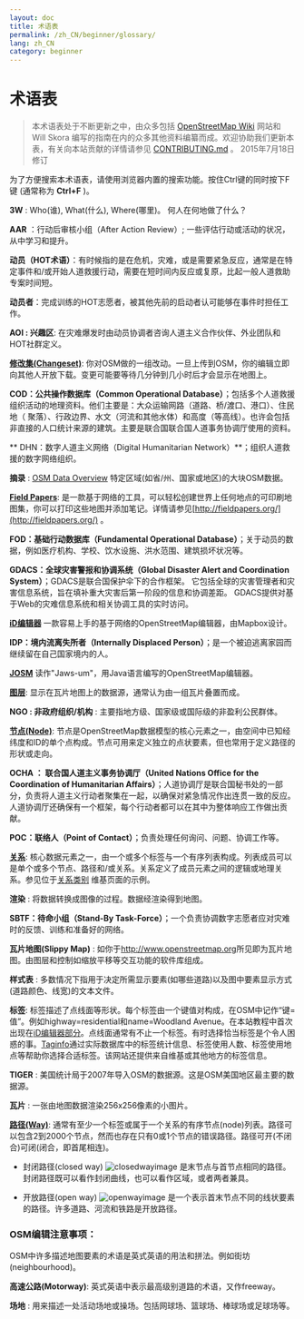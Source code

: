 ```yaml
---
layout: doc
title: 术语表 
permalink: /zh_CN/beginner/glossary/
lang: zh_CN
category: beginner
---
```


术语表 
============

> 本术语表处于不断更新之中，由众多包括 [OpenStreetMap Wiki](http://wiki.openstreetmap.org/wiki/Main_Page) 网站和 Will Skora 编写的指南在内的众多其他资料编纂而成。欢迎协助我们更新本表，有关向本站贡献的详情请参见 [CONTRIBUTING.md](https://github.com/hotosm/learnosm/blob/gh-pages/CONTRIBUTING.md) 。 
> 2015年7月18日修订  

为了方便搜索本术语表，请使用浏览器内置的搜索功能。按住Ctrl键的同时按下F键 (通常称为 **Ctrl+F** )。  

**3W** : Who(谁), What(什么), Where(哪里)。  何人在何地做了什么？  

**AAR** ：行动后审核小组（After Action Review）; 一些评估行动或活动的状况，从中学习和提升。

**动员（HOT术语）**：有时候指的是在危机，灾难，或是需要紧急反应，通常是在特定事件和/或开始人道救援行动，需要在短时间内反应或复原，比起一般人道救助专案时间短。

**动员者**：完成训练的HOT志愿者，被其他先前的启动者认可能够在事件时担任工作。 

**AOI : 兴趣区**: 在灾难爆发时由动员协调者咨询人道主义合作伙伴、外业团队和HOT社群定义。


**[修改集(Changeset)](http://wiki.openstreetmap.org/wiki/Changeset)**: 你对OSM做的一组改动。一旦上传到OSM，你的编辑立即向其他人开放下载。变更可能要等待几分钟到几小时后才会显示在地图上。

**COD：公共操作数据库（Common Operational Database）**；包括多个人道救援组织活动的地理资料。他们主要是：大众运输网路（道路、桥/渡口、港口）、住民地（ 聚落）、行政边界、水文（河流和其他水体）和高度（等高线）。也许会包括非直接的人口统计来源的建筑。主要是联合国联合国人道事务协调厅使用的资料。

** DHN：数字人道主义网络（Digital Humanitarian Network）**；组织人道救援的数字网络组织。

**摘录** : [OSM Data Overview](/zh_CN/osm-data/data-overview/) 特定区域(如省/州、国家或地区)的大块OSM数据。

**[Field Papers](/zh_CN/mobile-mapping/field-papers/)**: 是一款基于网络的工具，可以轻松创建世界上任何地点的可印刷地图集，你可以打印这些地图并添加笔记。详情请参见[http://fieldpapers.org/](http://fieldpapers.org/) 。 

**FOD：基础行动数据库（Fundamental Operational Database）**；关于动员的数据，例如医疗机构、学校、饮水设施、洪水范围、建筑损坏状况等。

**GDACS：全球灾害警报和协调系统（Global Disaster Alert and Coordination System）**；GDACS是联合国保护伞下的合作框架。 它包括全球的灾害管理者和灾害信息系统，旨在填补重大灾害后第一阶段的信息和协调差距。 GDACS提供对基于Web的灾难信息系统和相关协调工具的实时访问。

**[iD编辑器](/zh_CN/beginner/id-editor/)** 一款容易上手的基于网络的OpenStreetMap编辑器，由Mapbox设计。 

**IDP：境内流离失所者（Internally Displaced Person）**；是一个被迫逃离家园而继续留在自己国家境内的人。

**[JOSM](https://josm.openstreetmap.de/)** 读作"Jaws-um"，用Java语言编写的OpenStreetMap编辑器。 

**[图层](http://wiki.openstreetmap.org/wiki/Layer)**: 显示在瓦片地图上的数据源，通常认为由一组瓦片叠置而成。

**NGO : 非政府组织/机构** : 主要指地方级、国家级或国际级的非盈利公民群体。  

**[节点(Node)](http://wiki.openstreetmap.org/wiki/Node)**: 节点是OpenStreetMap数据模型的核心元素之一，由空间中已知经纬度和ID的单个点构成。节点可用来定义独立的点状要素，但也常用于定义路径的形状或走向。

**OCHA ： 联合国人道主义事务协调厅（United Nations Office for the Coordination of Humanitarian Affairs）**；人道协调厅是联合国秘书处的一部分，负责将人道主义行动者聚集在一起，以确保对紧急情况作出连贯一致的反应。 人道协调厅还确保有一个框架，每个行动者都可以在其中为整体响应工作做出贡献。

**POC：联络人（Point of Contact）**；负责处理任何询问、问题、协调工作等。

**[关系](http://wiki.openstreetmap.org/wiki/Relation)**: 核心数据元素之一，由一个或多个标签与一个有序列表构成。列表成员可以是单个或多个节点、路径和/或关系。关系定义了成员元素之间的逻辑或地理关系。参见位于[关系类别](http://wiki.openstreetmap.org/wiki/Types_of_relation) 维基页面的示例。 

**渲染** : 将数据转换成图像的过程。数据经渲染得到地图。

**SBTF：待命小组（Stand-By Task-Force）**；一个负责协调数字志愿者应对灾难时的反馈、训练和准备好的网络。

**瓦片地图(Slippy Map)** : 如你于<http://www.openstreetmap.org>所见即为瓦片地图。由图层和控制如缩放平移等交互功能的软件库组成。

**样式表** : 多数情况下指用于决定所需显示要素(如哪些道路)以及图中要素显示方式(道路颜色、线宽)的文本文件。

**标签**: 标签描述了点线面等形状。每个标签由一个键值对构成，在OSM中记作“键=值”。例如highway=residential和name=Woodland Avenue。在本站教程中首次出现在[iD编辑器部分](/zh_CN/beginner/id-editor/#basic-editing-with-id)。点线面通常有不止一个标签。有时选择恰当标签是个令人困惑的事。[Taginfo](https://taginfo.openstreetmap.org/)通过实际数据库中的标签统计信息、标签使用人数、标签使用地点等帮助你选择合适标签。该网站还提供来自维基或其他地方的标签信息。

**TIGER** : 美国统计局于2007年导入OSM的数据源。这是OSM美国地区最主要的数据源。

**瓦片** : 一张由地图数据渲染256x256像素的小图片。

**[路径(Way)](http://wiki.openstreetmap.org/wiki/Way)**: 通常有至少一个标签或属于一个关系的有序节点(node)列表。路径可以包含2到2000个节点，然而也存在只有0或1个节点的错误路径。路径可开(不闭合)可闭(闭合，即首尾相连)。  

* 封闭路径(closed way) ![closedwayimage](http://wiki.openstreetmap.org/w/images/thumb/e/ed/Mf_closed_way.svg/20px-Mf_closed_way.svg.png) 是末节点与首节点相同的路径。封闭路径既可以看作封闭曲线，也可以看作区域，或者两者兼具。 

* 开放路径(open way) ![openwayimage](http://wiki.openstreetmap.org/w/images/thumb/2/2a/Mf_way.svg/20px-Mf_way.svg.png) 是一个表示首末节点不同的线状要素的路径。许多道路、河流和铁路是开放路径。
 
### OSM编辑注意事项：

OSM中许多描述地图要素的术语是英式英语的用法和拼法。例如街坊(neighbourhood)。

**高速公路(Motorway)**: 英式英语中表示最高级别道路的术语，又作freeway。

**场地** : 用来描述一处活动场地或操场。包括网球场、篮球场、棒球场或足球场等。